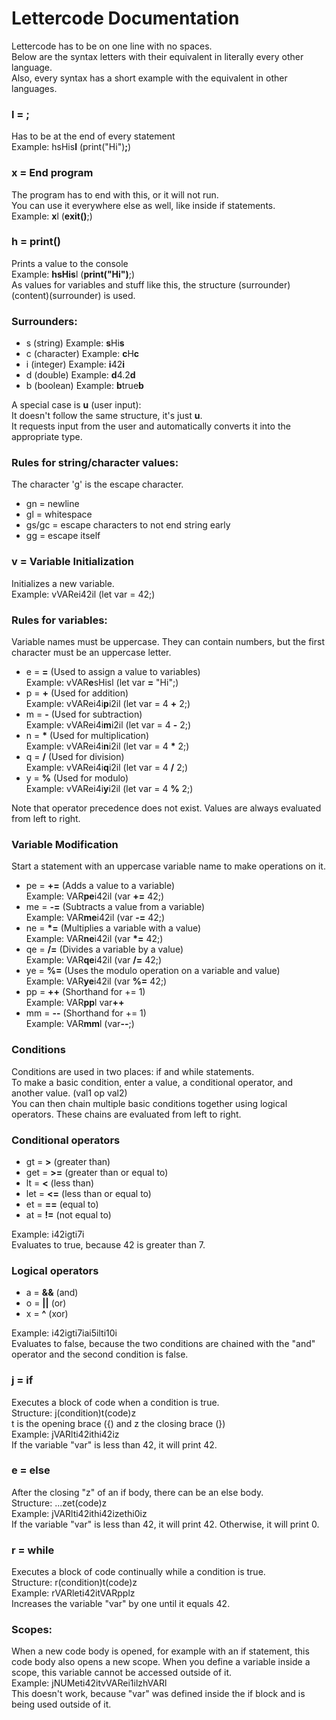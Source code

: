 # Lettercode Documentation

Lettercode has to be on one line with no spaces.<br>
Below are the syntax letters with their equivalent in literally every other language.<br>
Also, every syntax has a short example with the equivalent in other languages.

### l = ;
Has to be at the end of every statement<br>
Example: hsHis**l** (print("Hi")**;**)

### x = End program
The program has to end with this, or it will not run.<br>
You can use it everywhere else as well, like inside if statements.<br>
Example: **x**l (**exit()**;)

### h = print()
Prints a value to the console<br>
Example: **hsHis**l (**print("Hi")**;)<br>
As values for variables and stuff like this, the structure (surrounder)(content)(surrounder) is used.

### Surrounders:
- s (string) Example: **s**Hi**s**
- c (character) Example: **c**H**c**
- i (integer) Example: **i**42**i**
- d (double) Example: **d**4.2**d**
- b (boolean) Example: **b**true**b**

A special case is **u** (user input):<br>
It doesn't follow the same structure, it's just **u**.<br>
It requests input from the user and automatically converts it into the appropriate type.

### Rules for string/character values:
The character 'g' is the escape character.
- gn = newline
- gl = whitespace
- gs/gc = escape characters to not end string early
- gg = escape itself

### v = Variable Initialization
Initializes a new variable.<br>
Example: vVARei42il (let var = 42;)

### Rules for variables:
Variable names must be uppercase. They can contain numbers, but the first character must be an uppercase letter.
- e = **=** (Used to assign a value to variables)<br>Example: vVAR**e**sHisl (let var **=** "Hi";)
- p = **+** (Used for addition)<br>Example: vVARei4i**p**i2il (let var = 4 **+** 2;)
- m = **-** (Used for subtraction)<br>Example: vVARei4i**m**i2il (let var = 4 **-** 2;)
- n = __\*__ (Used for multiplication)<br>Example: vVARei4i**n**i2il (let var = 4 __\*__ 2;)
- q = **/** (Used for division)<br>Example: vVARei4i**q**i2il (let var = 4 **/** 2;)
- y = **%** (Used for modulo)<br>Example: vVARei4i**y**i2il (let var = 4 **%** 2;)

Note that operator precedence does not exist. Values are always evaluated from left to right.

### Variable Modification
Start a statement with an uppercase variable name to make operations on it.
- pe = **+=** (Adds a value to a variable)<br>Example: VAR**pe**i42il (var **+=** 42;)
- me = **-=** (Subtracts a value from a variable)<br>Example: VAR**me**i42il (var **-=** 42;)
- ne = __\*=__ (Multiplies a variable with a value)<br>Example: VAR**ne**i42il (var __\*=__ 42;)
- qe = **/=** (Divides a variable by a value)<br>Example: VAR**qe**i42il (var **/=** 42;)
- ye = **%=** (Uses the modulo operation on a variable and value)<br>Example: VAR**ye**i42il (var **%=** 42;)
- pp = **++** (Shorthand for += 1)<br>Example: VAR**pp**l var<strong>++</strong>
- mm = **--** (Shorthand for += 1)<br>Example: VAR**mm**l (var<strong>--</strong>;)

### Conditions
Conditions are used in two places: if and while statements.<br>
To make a basic condition, enter a value, a conditional operator, and another value. (val1 op val2)<br>
You can then chain multiple basic conditions together using logical operators. These chains are evaluated from left to right.

### Conditional operators
- gt = **>** (greater than)
- get = **>=** (greater than or equal to)
- lt = **<** (less than)
- let = **<=** (less than or equal to)
- et = **==** (equal to)
- at = **!=** (not equal to)

Example: i42igti7i<br>
Evaluates to true, because 42 is greater than 7.<br>

### Logical operators
- a = **&&** (and)
- o = **||** (or)
- x = **^** (xor)

Example: i42igti7iai5ilti10i<br>
Evaluates to false, because the two conditions are chained with the "and" operator and the second condition is false.

### j = if
Executes a block of code when a condition is true.<br>
Structure: j(condition)t(code)z<br>
t is the opening brace ({) and z the closing brace (})<br>
Example: jVARlti42ithi42iz<br>
If the variable "var" is less than 42, it will print 42.

### e = else
After the closing "z" of an if body, there can be an else body.<br>
Structure: ...zet(code)z<br>
Example: jVARlti42ithi42izethi0iz<br>
If the variable "var" is less than 42, it will print 42. Otherwise, it will print 0.

### r = while
Executes a block of code continually while a condition is true.<br>
Structure: r(condition)t(code)z<br>
Example: rVARleti42itVARpplz<br>
Increases the variable "var" by one until it equals 42.

### Scopes:
When a new code body is opened, for example with an if statement, this code body also opens
a new scope. When you define a variable inside a scope, this variable cannot be accessed outside
of it.<br>
Example: jNUMeti42itvVARei1ilzhVARl<br>
This doesn't work, because "var" was defined inside the if block and is being used outside of it.